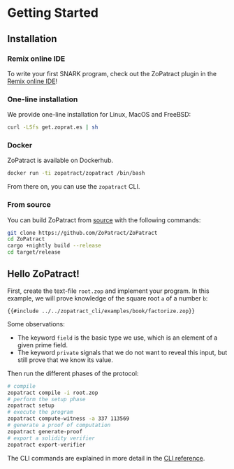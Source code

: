 # Getting Started

## Installation

### Remix online IDE

To write your first SNARK program, check out the ZoPatract plugin in the [Remix online IDE](https://remix.ethereum.org)!

### One-line installation

We provide one-line installation for Linux, MacOS and FreeBSD:

```bash
curl -LSfs get.zoprat.es | sh
```

### Docker

ZoPatract is available on Dockerhub.

```bash
docker run -ti zopatract/zopatract /bin/bash
```

From there on, you can use the `zopatract` CLI.

### From source

You can build ZoPatract from [source](https://github.com/ZoPatract/ZoPatract/) with the following commands:

```bash
git clone https://github.com/ZoPatract/ZoPatract
cd ZoPatract
cargo +nightly build --release
cd target/release
```

## Hello ZoPatract!

First, create the text-file `root.zop` and implement your program. In this example, we will prove knowledge of the square root `a` of a number `b`:

```zopatract
{{#include ../../zopatract_cli/examples/book/factorize.zop}}
```

Some observations:
- The keyword `field` is the basic type we use, which is an element of a given prime field.
- The keyword `private` signals that we do not want to reveal this input, but still prove that we know its value.

Then run the different phases of the protocol:

```bash
# compile
zopatract compile -i root.zop
# perform the setup phase
zopatract setup
# execute the program
zopatract compute-witness -a 337 113569
# generate a proof of computation
zopatract generate-proof
# export a solidity verifier
zopatract export-verifier
```

The CLI commands are explained in more detail in the [CLI reference](reference/cli.md).

